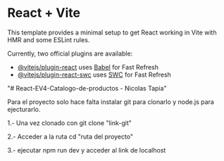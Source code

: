 # React + Vite

This template provides a minimal setup to get React working in Vite with HMR and some ESLint rules.

Currently, two official plugins are available:

- [@vitejs/plugin-react](https://github.com/vitejs/vite-plugin-react/blob/main/packages/plugin-react/README.md) uses [Babel](https://babeljs.io/) for Fast Refresh
- [@vitejs/plugin-react-swc](https://github.com/vitejs/vite-plugin-react-swc) uses [SWC](https://swc.rs/) for Fast Refresh


"# React-EV4-Catalogo-de-productos - Nicolas Tapia" 

Para el proyecto solo hace falta instalar git para clonarlo y node.js para ejecturarlo.

1.- Una vez clonado con 
git clone "link-git"

2.- Acceder a la ruta
cd "ruta del proyecto"

3.- ejecutar npm run dev y acceder al link de localhost



